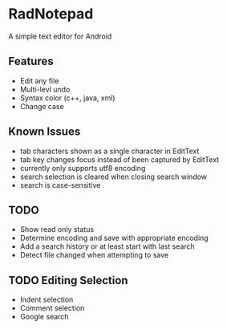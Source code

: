 RadNotepad
==========

A simple text editor for Android

Features
--------
- Edit any file
- Multi-levl undo
- Syntax color (c++, java, xml)
- Change case

Known Issues
------------
- tab characters shown as a single character in EditText
- tab key changes focus instead of been captured by EditText
- currently only supports utf8 encoding
- search selection is cleared when closing search window
- search is case-sensitive

TODO
----
- Show read only status
- Determine encoding and save with appropriate encoding
- Add a search history or at least start with last search
- Detect file changed when attempting to save

TODO Editing Selection
----------------------
- Indent selection
- Comment selection
- Google search

